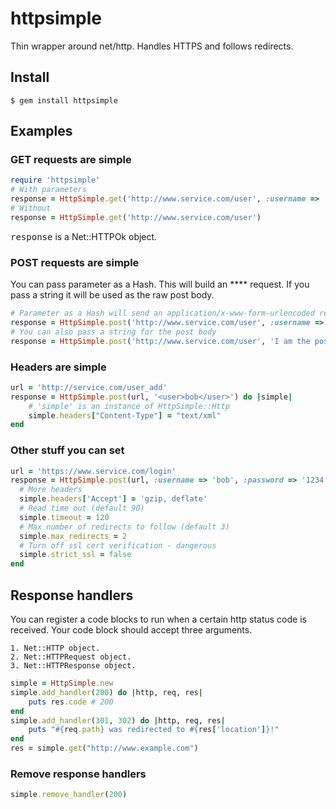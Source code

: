 # httpsimple

Thin wrapper around net/http. Handles HTTPS and follows redirects.

## Install

    $ gem install httpsimple

## Examples

### GET requests are simple
```Ruby
require 'httpsimple'
# With parameters 
response = HttpSimple.get('http://www.service.com/user', :username => 'bob')
# Without
response = HttpSimple.get('http://www.service.com/user')
```
<tt>response</tt> is a Net::HTTPOk object.

### POST requests are simple
You can pass parameter as a Hash. This will build an **** request.
If you pass a string it will be used as the raw post body.

```Ruby
# Parameter as a Hash will send an application/x-www-form-urlencoded request
response = HttpSimple.post('http://www.service.com/user', :username => 'bob')
# You can also pass a string for the post body
response = HttpSimple.post('http://www.service.com/user', 'I am the post body!')
```

### Headers are simple
```Ruby
url = 'http://service.com/user_add'
response = HttpSimple.post(url, '<user>bob</user>') do |simple|
	# 'simple' is an instance of HttpSimple::Http
	simple.headers["Content-Type"] = "text/xml"
end
```

### Other stuff you can set
```Ruby
url = 'https://www.service.com/login'
response = HttpSimple.post(url, :username => 'bob', :password => '1234') do |simple|
  # More headers
  simple.headers['Accept'] = 'gzip, deflate' 
  # Read time out (default 90)
  simple.timeout = 120
  # Max number of redirects to follow (default 3)
  simple.max_redirects = 2
  # Turn off ssl cert verification - dangerous
  simple.strict_ssl = false
end
```

## Response handlers

You can register a code blocks to run when a certain http status code is received. Your code block
should accept three arguments.

	1. Net::HTTP object.
	2. Net::HTTPRequest object.
	3. Net::HTTPResponse object.
	
```Ruby
simple = HttpSimple.new
simple.add_handler(200) do |http, req, res|
	puts res.code # 200
end
simple.add_handler(301, 302) do |http, req, res|
    puts "#{req.path} was redirected to #{res['location']}!"
end
res = simple.get("http://www.example.com")
```

### Remove response handlers
```Ruby
simple.remove_handler(200)
```


